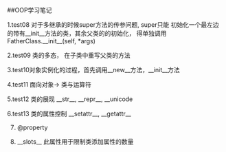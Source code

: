 ##OOP学习笔记

1.test08 对于多继承的时候super方法的传参问题, super只能
初始化一个最左边的带有__init__方法的类，其余父类的的初始化，
得单独调用FatherClass.\_\_init__(self, *args)

2.test09 类的多态， 在子类中重写父类的方法

3.test10对象实例化的过程，首先调用\_\_new__方法，\_\_init__方法

4.test11 面向对象-> 类与运算符

5.test12 类的展现 \_\_str__, \_\_repr__, \_\_unicode

6.test13 类的属性控制 \_\_setattr__, \_\_getattr__

7. @property

8. \_\_slots__ 此属性用于限制类添加属性的数量 